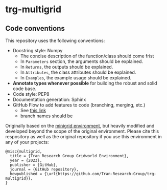 # trg-multigrid

## Code conventions
This repository uses the following conventions:
- Docstring style: Numpy
    - The concise description of the function/class should come frist
    - In `Parameters` section, the arguments should be explained.
    - In `Returns`, the outputs should be explained.
    - In `Attributes`, the class attributes should be explained.
    - In `Examples`, the example usage should be explained.
- **Annotate types whenever possible** for building the robust and solid code base.
- Code style: PEP8 
- Documentation generation: Sphinx
- GitHub Flow to add features to code (branching, merging, etc.)
  - See [this link](https://www.atlassian.com/git/tutorials/comparing-workflows/gitflow-workflow)
  - branch names should be 

Originally based on the [minigrid environment](https://github.com/ArnaudFickinger/gym-multigrid), but heavily modified and developed beyond the scope of the original environment. Please cite this respository as well as the original repository if you use this environment in any of your projects:

```
@misc{multigrid,
  title = {Tran Research Group Gridworld Environment},
  year = {2023},
  publisher = {GitHub},
  journal = {GitHub repository},
  howpublished = {\url{https://github.com/Tran-Research-Group/trg-multigrid}},
}
```